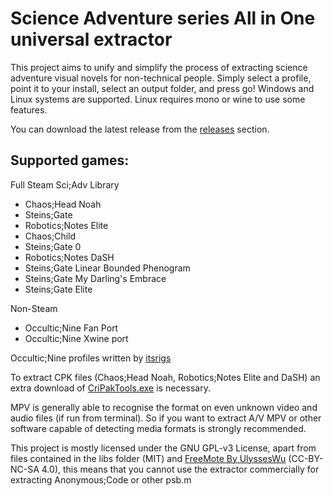 # Science Adventure series All in One universal extractor

This project aims to unify and simplify the process of extracting science adventure visual novels for non-technical people.
Simply select a profile, point it to your install, select an output folder, and press go!
Windows and Linux systems are supported. Linux requires mono or wine to use some features.

You can download the latest release from the [releases](https://github.com/UNF0RM4TT3D/SciAdvAIOExtract/releases) section.

## Supported games:
Full Steam Sci;Adv Library

- Chaos;Head Noah
- Steins;Gate
- Robotics;Notes Elite
- Chaos;Child
- Steins;Gate 0
- Robotics;Notes DaSH
- Steins;Gate Linear Bounded Phenogram
- Steins;Gate My Darling's Embrace
- Steins;Gate Elite

Non-Steam

- Occultic;Nine Fan Port
- Occultic;Nine Xwine port

Occultic;Nine profiles written by [itsrigs](https://github.com/itsrigs)

To extract CPK files (Chaos;Head Noah, Robotics;Notes Elite and DaSH) an extra download of [CriPakTools.exe](https://github.com/esperknight/CriPakTools) is necessary.

MPV is generally able to recognise the format on even unknown video and audio files (if run from terminal). So if you want to extract A/V MPV or other software capable of detecting media formats is strongly recommended.

This project is mostly licensed under the GNU GPL-v3 License, apart from files contained in the libs folder (MIT) and [FreeMote By UlyssesWu](https://github.com/UlyssesWu/FreeMote) (CC-BY-NC-SA 4.0), this means that you cannot use the extractor commercially for extracting Anonymous;Code or other psb.m
